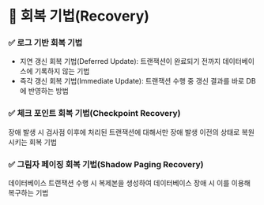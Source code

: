 # 💊 회복 기법(Recovery)
### ✅ 로그 기반 회복 기법
- 지연 갱신 회복 기법(Deferred Update): 트랜잭션이 완료되기 전까지 데이터베이스에 기록하지 않는 기법
- 즉각 갱신 회복 기법(Immediate Update): 트랜잭션 수행 중 갱신 결과를 바로 DB에 반영하는 방법
### ✅ 체크 포인트 회복 기법(Checkpoint Recovery)
장애 발생 시 검사점 이후에 처리된 트랜잭션에 대해서만 장애 발생 이전의 상태로 복원시키는 회복 기법
### ✅ 그림자 페이징 회복 기법(Shadow Paging Recovery)
데이터베이스 트랜잭션 수행 시 복제본을 생성하여 데이터베이스 장애 시 이를 이용해 복구하는 기법